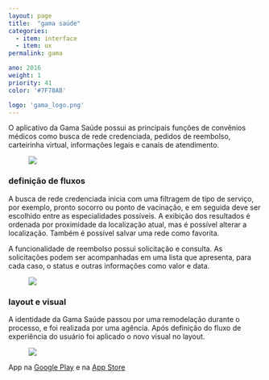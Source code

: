 ```yaml
---
layout: page
title:  "gama saúde"
categories:
  - item: interface
  - item: ux
permalink: gama

ano: 2016
weight: 1
priority: 41
color: '#7F78AB'

logo: 'gama_logo.png'
---
```


O aplicativo da Gama Saúde possui as principais funções de convênios médicos como busca de rede credenciada, pedidos de reembolso, carteirinha virtual, informações legais e canais de atendimento.

<figure><img src="{{ site.baseurl }}/assets/gama/main.png"/></figure>

### definição de fluxos

A busca de rede credenciada inicia com uma filtragem de tipo de serviço, por exemplo, pronto socorro ou ponto de vacinação, e em seguida deve ser escolhido entre as especialidades possíveis. A exibição dos resultados é ordenada por proximidade da localização atual, mas é possível alterar a localização. Também é possível salvar uma rede como favorita.

A funcionalidade de reembolso possui solicitação e consulta. As solicitações podem ser acompanhadas em uma lista que apresenta, para cada caso, o status e outras informações como valor e data.

<figure><img src="{{ site.baseurl }}/assets/gama/fluxos.png"/></figure>

### layout e visual

A identidade da Gama Saúde passou por uma remodelação durante o processo, e foi realizada por uma agência. Após definição do fluxo de experiência do usuário foi aplicado o novo visual no layout.

<figure><img src="{{ site.baseurl }}/assets/gama/id.png"/></figure>

App na [Google Play](https://play.google.com/store/apps/details?id=br.com.livetouch.gamasaudequalicorp) e na [App Store](https://itunes.apple.com/br/app/gama-sa%C3%BAde/id1163772007?mt=8)
